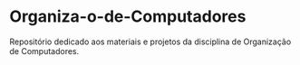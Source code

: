 # Organiza-o-de-Computadores
Repositório dedicado aos materiais e projetos da disciplina de Organização de Computadores.
